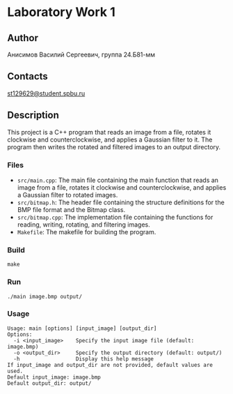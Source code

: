# Laboratory Work 1

## Author

Анисимов Василий Сергеевич, группа 24.Б81-мм

## Contacts

st129629@student.spbu.ru

## Description

This project is a C++ program that reads an image from a file, rotates it clockwise and counterclockwise, and applies a Gaussian filter to it. The program then writes the rotated and filtered images to an output directory.

### Files

- `src/main.cpp`: The main file containing the main function that reads an image from a file, rotates it clockwise and counterclockwise, and applies a Gaussian filter to rotated images.
- `src/bitmap.h`: The header file containing the structure definitions for the BMP file format and the Bitmap class.
- `src/bitmap.cpp`: The implementation file containing the functions for reading, writing, rotating, and filtering images.
- `Makefile`: The makefile for building the program.

### Build

```
make
```

### Run

```
./main image.bmp output/
```

### Usage

```
Usage: main [options] [input_image] [output_dir]
Options:
  -i <input_image>    Specify the input image file (default: image.bmp)
  -o <output_dir>     Specify the output directory (default: output/)
  -h                  Display this help message
If input_image and output_dir are not provided, default values are used.
Default input_image: image.bmp
Default output_dir: output/
```
